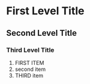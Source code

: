 # First Level Title

## Second Level Title

### Third Level Title

1. FIRST ITEM
2. second item
3. THIRD item

